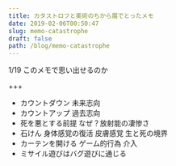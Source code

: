 ```yaml
---
title: カタストロフと美術のちから展でとったメモ
date: 2019-02-06T00:50:47
slug: memo-catastrophe
draft: false
path: /blog/memo-catastrophe
---
```


1/19 このメモで思い出せるのか

+++

* カウントダウン 未来志向
* カウントアップ 過去志向
* 死を悪とする前提 なぜ？放射能の凄惨さ
* 石けん 身体感覚の復活 皮膚感覚 生と死の境界
* カーテンを開ける ゲーム的行為 介入
* ミサイル遊びはバグ遊びに通じる